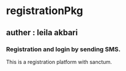 # registrationPkg
## auther : leila akbari
### Registration and login by sending SMS.
This is a registration platform with sanctum.
